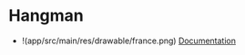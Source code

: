 # Hangman
- !(app/src/main/res/drawable/france.png) [Documentation](https://miguelpinto.dx.am/docs/hangman-doc-en.pdf)
